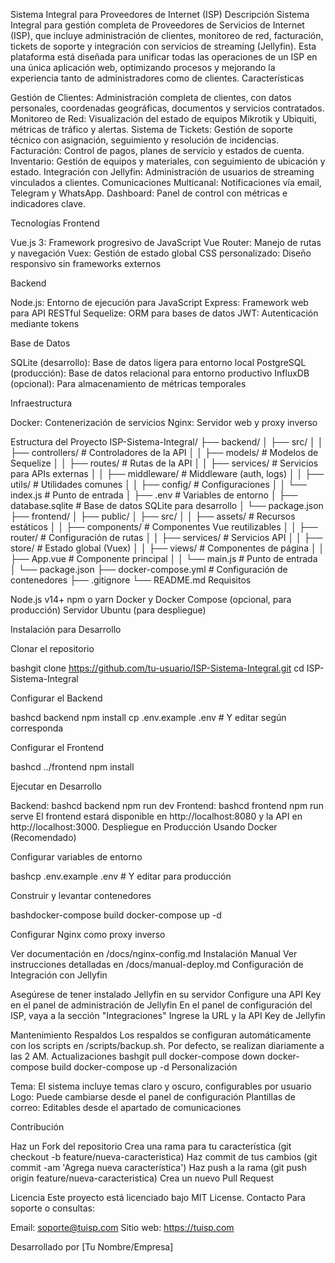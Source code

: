 Sistema Integral para Proveedores de Internet (ISP)
Descripción
Sistema Integral para gestión completa de Proveedores de Servicios de Internet (ISP), que incluye administración de clientes, monitoreo de red, facturación, tickets de soporte y integración con servicios de streaming (Jellyfin). Esta plataforma está diseñada para unificar todas las operaciones de un ISP en una única aplicación web, optimizando procesos y mejorando la experiencia tanto de administradores como de clientes.
Características

Gestión de Clientes: Administración completa de clientes, con datos personales, coordenadas geográficas, documentos y servicios contratados.
Monitoreo de Red: Visualización del estado de equipos Mikrotik y Ubiquiti, métricas de tráfico y alertas.
Sistema de Tickets: Gestión de soporte técnico con asignación, seguimiento y resolución de incidencias.
Facturación: Control de pagos, planes de servicio y estados de cuenta.
Inventario: Gestión de equipos y materiales, con seguimiento de ubicación y estado.
Integración con Jellyfin: Administración de usuarios de streaming vinculados a clientes.
Comunicaciones Multicanal: Notificaciones vía email, Telegram y WhatsApp.
Dashboard: Panel de control con métricas e indicadores clave.

Tecnologías
Frontend

Vue.js 3: Framework progresivo de JavaScript
Vue Router: Manejo de rutas y navegación
Vuex: Gestión de estado global
CSS personalizado: Diseño responsivo sin frameworks externos

Backend

Node.js: Entorno de ejecución para JavaScript
Express: Framework web para API RESTful
Sequelize: ORM para bases de datos
JWT: Autenticación mediante tokens

Base de Datos

SQLite (desarrollo): Base de datos ligera para entorno local
PostgreSQL (producción): Base de datos relacional para entorno productivo
InfluxDB (opcional): Para almacenamiento de métricas temporales

Infraestructura

Docker: Contenerización de servicios
Nginx: Servidor web y proxy inverso

Estructura del Proyecto
ISP-Sistema-Integral/
├── backend/
│   ├── src/
│   │   ├── controllers/     # Controladores de la API
│   │   ├── models/          # Modelos de Sequelize
│   │   ├── routes/          # Rutas de la API
│   │   ├── services/        # Servicios para APIs externas
│   │   ├── middleware/      # Middleware (auth, logs)
│   │   ├── utils/           # Utilidades comunes
│   │   ├── config/          # Configuraciones
│   │   └── index.js         # Punto de entrada
│   ├── .env                 # Variables de entorno
│   ├── database.sqlite      # Base de datos SQLite para desarrollo
│   └── package.json
├── frontend/
│   ├── public/
│   ├── src/
│   │   ├── assets/          # Recursos estáticos
│   │   ├── components/      # Componentes Vue reutilizables
│   │   ├── router/          # Configuración de rutas
│   │   ├── services/        # Servicios API
│   │   ├── store/           # Estado global (Vuex)
│   │   ├── views/           # Componentes de página
│   │   ├── App.vue          # Componente principal
│   │   └── main.js          # Punto de entrada
│   └── package.json
├── docker-compose.yml       # Configuración de contenedores
├── .gitignore
└── README.md
Requisitos

Node.js v14+
npm o yarn
Docker y Docker Compose (opcional, para producción)
Servidor Ubuntu (para despliegue)

Instalación para Desarrollo

Clonar el repositorio

bashgit clone https://github.com/tu-usuario/ISP-Sistema-Integral.git
cd ISP-Sistema-Integral

Configurar el Backend

bashcd backend
npm install
cp .env.example .env  # Y editar según corresponda

Configurar el Frontend

bashcd ../frontend
npm install

Ejecutar en Desarrollo

Backend:
bashcd backend
npm run dev
Frontend:
bashcd frontend
npm run serve
El frontend estará disponible en http://localhost:8080 y la API en http://localhost:3000.
Despliegue en Producción
Usando Docker (Recomendado)

Configurar variables de entorno

bashcp .env.example .env  # Y editar para producción

Construir y levantar contenedores

bashdocker-compose build
docker-compose up -d

Configurar Nginx como proxy inverso

Ver documentación en /docs/nginx-config.md
Instalación Manual
Ver instrucciones detalladas en /docs/manual-deploy.md
Configuración de Integración con Jellyfin

Asegúrese de tener instalado Jellyfin en su servidor
Configure una API Key en el panel de administración de Jellyfin
En el panel de configuración del ISP, vaya a la sección "Integraciones"
Ingrese la URL y la API Key de Jellyfin

Mantenimiento
Respaldos
Los respaldos se configuran automáticamente con los scripts en /scripts/backup.sh. Por defecto, se realizan diariamente a las 2 AM.
Actualizaciones
bashgit pull
docker-compose down
docker-compose build
docker-compose up -d
Personalización

Tema: El sistema incluye temas claro y oscuro, configurables por usuario
Logo: Puede cambiarse desde el panel de configuración
Plantillas de correo: Editables desde el apartado de comunicaciones

Contribución

Haz un Fork del repositorio
Crea una rama para tu característica (git checkout -b feature/nueva-caracteristica)
Haz commit de tus cambios (git commit -am 'Agrega nueva característica')
Haz push a la rama (git push origin feature/nueva-caracteristica)
Crea un nuevo Pull Request

Licencia
Este proyecto está licenciado bajo MIT License.
Contacto
Para soporte o consultas:

Email: soporte@tuisp.com
Sitio web: https://tuisp.com


Desarrollado por [Tu Nombre/Empresa]

